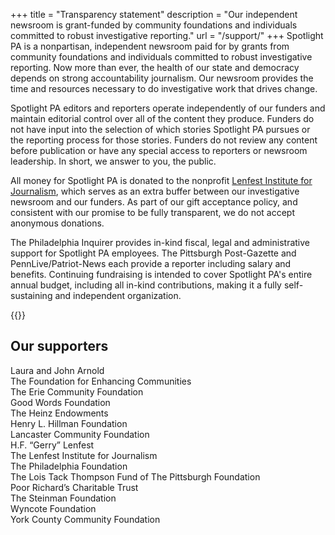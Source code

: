 +++
title = "Transparency statement"
description = "Our independent newsroom is grant-funded by community foundations and individuals committed to robust investigative reporting."
url = "/support/"
+++
Spotlight PA is a nonpartisan, independent newsroom paid for by grants from community foundations and individuals committed to robust investigative reporting. Now more than ever, the health of our state and democracy depends on strong accountability journalism. Our newsroom provides the time and resources necessary to do investigative work that drives change.

Spotlight PA editors and reporters operate independently of our funders and maintain editorial control over all of the content they produce. Funders do not have input into the selection of which stories Spotlight PA pursues or the reporting process for those stories. Funders do not review any content before publication or have any special access to reporters or newsroom leadership. In short, we answer to you, the public.

All money for Spotlight PA is donated to the nonprofit [Lenfest Institute for Journalism](https://www.lenfestinstitute.org), which serves as an extra buffer between our investigative newsroom and our funders. As part of our gift acceptance policy, and consistent with our promise to be fully transparent, we do not accept anonymous donations.

The Philadelphia Inquirer provides in-kind fiscal, legal and administrative support for Spotlight PA employees. The Pittsburgh Post-Gazette and PennLive/Patriot-News each provide a reporter including salary and benefits. Continuing fundraising is intended to cover Spotlight PA's entire annual budget, including all in-kind contributions, making it a fully self-sustaining and independent organization.

{{<supporters-logos>}}

## Our supporters

Laura and John Arnold <br />
The Foundation for Enhancing Communities <br />
The Erie Community Foundation <br />
Good Words Foundation <br />
The Heinz Endowments <br />
Henry L. Hillman Foundation <br />
Lancaster Community Foundation <br />
H.F. “Gerry” Lenfest <br />
The Lenfest Institute for Journalism <br />
The Philadelphia Foundation <br />
The Lois Tack Thompson Fund of The Pittsburgh Foundation <br />
Poor Richard’s Charitable Trust <br />
The Steinman Foundation <br />
Wyncote Foundation <br />
York County Community Foundation <br />

